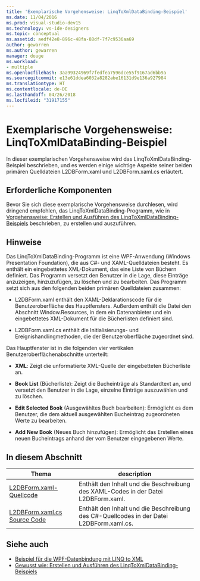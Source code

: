 ```yaml
---
title: 'Exemplarische Vorgehensweise: LinqToXmlDataBinding-Beispiel'
ms.date: 11/04/2016
ms.prod: visual-studio-dev15
ms.technology: vs-ide-designers
ms.topic: conceptual
ms.assetid: aedf42e8-896c-48fa-88df-7f7c9536aa69
author: gewarren
ms.author: gewarren
manager: douge
ms.workload:
- multiple
ms.openlocfilehash: 3aa99324969f7fedfea7596dce55f9167ad6bb9a
ms.sourcegitcommit: e13e61ddea6032a8282abe16131d9e136a927984
ms.translationtype: HT
ms.contentlocale: de-DE
ms.lasthandoff: 04/26/2018
ms.locfileid: "31917155"
---
```

# <a name="walkthrough-linqtoxmldatabinding-example"></a>Exemplarische Vorgehensweise: LinqToXmlDataBinding-Beispiel
In dieser exemplarischen Vorgehensweise wird das <legacyBold>LinqToXmlDataBinding</legacyBold>-Beispiel beschrieben, und es werden einige wichtige Aspekte seiner beiden primären Quelldateien <legacyBold>L2DBForm.xaml</legacyBold> und <legacyBold>L2DBForm.xaml.cs</legacyBold> erläutert.

## <a name="prerequisites"></a>Erforderliche Komponenten
 Bevor Sie sich diese exemplarische Vorgehensweise durchlesen, wird dringend empfohlen, das LinqToXmlDataBinding-Programm, wie in [Vorgehensweise: Erstellen und Ausführen des LinqToXmlDataBinding-Beispiels](../designers/how-to-build-and-run-the-linqtoxmldatabinding-example.md) beschrieben, zu erstellen und auszuführen.

## <a name="remarks"></a>Hinweise
 Das <legacyBold>LinqToXmlDataBinding</legacyBold>-Programm ist eine WPF-Anwendung (Windows Presentation Foundation), die aus C#- und XAML-Quelldateien besteht. Es enthält ein eingebettetes XML-Dokument, das eine Liste von Büchern definiert. Das Programm versetzt den Benutzer in die Lage, diese Einträge anzuzeigen, hinzuzufügen, zu löschen und zu bearbeiten. Das Programm setzt sich aus den folgenden beiden primären Quelldateien zusammen:

-   <legacyBold>L2DBForm.xaml</legacyBold> enthält den XAML-Deklarationscode für die Benutzeroberfläche des Hauptfensters. Außerdem enthält die Datei den Abschnitt <legacyBold>Window.Resources</legacyBold>, in dem ein Datenanbieter und ein eingebettetes XML-Dokument für die Bücherlisten definiert sind.

-   <legacyBold>L2DBForm.xaml.cs</legacyBold> enthält die Initialisierungs- und Ereignishandlingmethoden, die der Benutzeroberfläche zugeordnet sind.

 Das Hauptfenster ist in die folgenden vier vertikalen Benutzeroberflächenabschnitte unterteilt:

-   **XML**: Zeigt die unformatierte XML-Quelle der eingebetteten Bücherliste an.

-   **Book List** (Bücherliste): Zeigt die Bucheinträge als Standardtext an, und versetzt den Benutzer in die Lage, einzelne Einträge auszuwählen und zu löschen.

-   **Edit Selected Book** (Ausgewähltes Buch bearbeiten): Ermöglicht es dem Benutzer, die dem aktuell ausgewählten Bucheintrag zugeordneten Werte zu bearbeiten.

-   **Add New Book** (Neues Buch hinzufügen): Ermöglicht das Erstellen eines neuen Bucheintrags anhand der vom Benutzer eingegebenen Werte.

## <a name="in-this-section"></a>In diesem Abschnitt

|Thema|description|
|-----------|-----------------|
|[L2DBForm.xaml-Quellcode](../designers/l2dbform-xaml-source-code.md)|Enthält den Inhalt und die Beschreibung des XAML-Codes in der Datei <legacyBold>L2DBForm.xaml</legacyBold>.|
|[L2DBForm.xaml.cs Source Code](../designers/l2dbform-xaml-cs-source-code.md)|Enthält den Inhalt und die Beschreibung des C#-Quellcodes in der Datei <legacyBold>L2DBForm.xaml.cs</legacyBold>.|

## <a name="see-also"></a>Siehe auch

- [Beispiel für die WPF-Datenbindung mit LINQ to XML](../designers/wpf-data-binding-using-linq-to-xml-example.md)
- [Gewusst wie: Erstellen und Ausführen des LinqToXmlDataBinding-Beispiels](../designers/how-to-build-and-run-the-linqtoxmldatabinding-example.md)